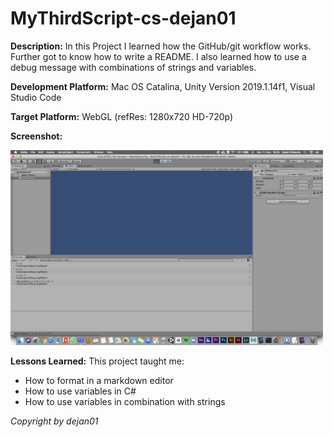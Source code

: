 # MyThirdScript-cs-dejan01

**Description:**
In this Project I learned how the GitHub/git workflow works. Further got to know how to write a README. I also learned how to use a debug message with combinations of strings and variables.

**Development Platform:**
 Mac OS Catalina, Unity Version 2019.1.14f1, Visual Studio Code

**Target Platform:**
 WebGL (refRes: 1280x720 HD-720p)

**Screenshot:**

<div>
<img src = "./Screenshot/Bildschirmfoto 2019-11-11 um 18.25.54.png" width = "500">

**Lessons Learned:**
This project taught me:
+ How to format in a markdown editor
+ How to use variables in C#
+ How to use variables in combination with strings


*Copyright by dejan01*

</div>